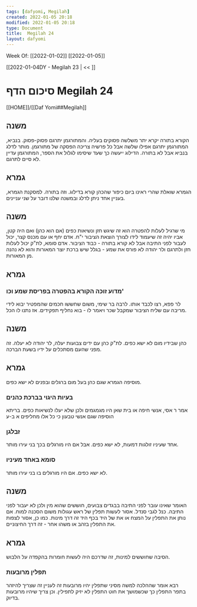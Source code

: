 ```yaml
---
tags: [dafyomi, Megilah] 
created: 2022-01-05 20:18
modified: 2022-01-05 20:18
type: Document
title:  Megilah 24
layout: dafyomi
---
```

Week Of: [[2022-01-02]]
[[2022-01-05]]

[[2022-01-04DY - Megilah 23 | << ]] 

# סיכום הדף  Megilah 24

[[HOME]]/[[Daf Yomi##Megilah]]

## משנה
הקורא בתורה יקרא יתר משלשה פסוקים בעליה. והמתורגמן יתרגם פסוק-פסוק.
בנביא, המתורגמן יתרגם אפילו שלשה אבל כל פרשיה צריכה הפסקה של מתורגמן.
מותר לדלג בנביא אבל לא בתורה. הדילוג ייעשה כך שעד שיסימו לגלול את הספר, המתורגמן עדיין לא סיים לתרגם.
## גמרא 
הגמרא שואלת שהרי ראינו ביום כיפור שהכהן קורא בדילוג. וזה בתורה. 
למסקנת הגמרא, בעניין אחד ניתן לדלג ובמשנה שלנו דובר על שני עניינים. 
## משנה
מי שרגיל לעלות להפטרה הוא זה שיגש חזן ונשיאות כפים (אם הוא כהן) ואם היה קטן, אביו יהיה זה שיעמוד לידו לצורך הוצאת הציבור י"ח. 
אדם יחף או עם מכנס קצר, יכול לעבור לפני התיבה אבל לא קורא בתורה - כבוד הציבור.
אדם סומא, לת"ק יכול לעלות חזן ולתרגם ולר יהודה לא פורס את שמע - בגלל שיש ברכת יוצר המאורות והוא לא נהנה מן המאורות.
## גמרא
### מדוע זוכה הקורא בהפטרה בפריסת שמע וכו'
לר פפא, רצו לכבד אותו. 
לרבה בר שימי, משום שחששו חכמים שהמפטיר יבוא לידי מריבה עם שליח הציבור שמקבל שכר ויאמר לו - בוא נחליף תפקידים. אז נתנו לו הכל.
## משנה
כהן שבידיו מום לא ישא כפים. 
לת"ק כהן עם ידים צבועות יעלה, לר יהודה לא יעלה. 
זה מפני שהעם מסתכלים על ידיו בשעת הברכה.
## גמרא
מוסיפה הגמרא שגם כהן בעל מום ברגלים ובפנים לא ישא כפים.

### בעיות היגוי בברכת כהנים
אמר ר אסי, אנשי חיפה או בית שאן היו מגמגמים ולכן שלא יעלו לנשיאות כפים. בריתא הוסיפה שגם אנשי טבעון כי כל אלו מחליפים א ב-ע
### זבלגן
אחד שעיניו זולגות דמעות, לא ישא כפים. אבל אם היו מורגלים בכך בני עירו מותר.
### סומא באחד מעיניו
לא ישא כפים. אם היו מורגלים בו בני עירו מותר.
## משנה
האומר שאינו עובר לפני התיבה בבגדים צבועים, חוששים שהוא מין ולכן לא יעבור לפני התיבה. כנל לגבי סנדל. 
אסור לעשות תפלין של ראש עגולות משום הסכנה למוח. 
אם נותן את התפלין על המצח או את של היד בכף היד זה דרך מינות. 
כמו כן, אסור לצפות את התפלין בזהב או משהו אחר - זה דרך החיצוניים.
## גמרא
הסיבה שחוששים למינות, זה שדרכם היה לעשות חומרות בהקפדה על הלבוש.
### תפלין מרובעות
רבא אומר שההלכה למשה מסיני שתפלין יהיו מרובעות זה לעניין זה שצריך להיזהר בתפר התפלין כך שכשמושך את חוט התפלין לא יזיק לתפילין. וכן צריך שיהיו מרובעות בדיוק. 

